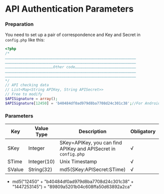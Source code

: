 # API Authentication Parameters

### Preparation
You need to set up a pair of correspondence and Key and Secret in ```config.php``` like this:
```php
<?php
/*
………………………………………………………………………………………………………………………………………………………………
………………………………………………………………………………………………………………………………………………………………
…………………………………………………………Other code…………………………………………………………………………
………………………………………………………………………………………………………………………………………………………………
………………………………………………………………………………………………………………………………………………………………
*/
// API checking data
// List<Map<String APIKey, String APISecret>>
// Free to modify
$APISignature = array();
$APISignature[12450] = 'b40484df0ad979d8ba7708d24c301c38';//For Android
```

###  Parameters
Key|Value Type|Description|Obligatory|Example
---|---|---|---|---
SKey|Integer|SKey=APIKey, you can find APIKey and APISecret in ```config.php```|√|12450
STime|Integer(10)|Unix Timestamp|√|1447253145
SValue|String(32)|md5(SKey:APISecret:STime)|√|89809a5201b04c608ffa50d63892a2ca

* md5("12450" + "b40484df0ad979d8ba7708d24c301c38" + "1447253145") = "89809a5201b04c608ffa50d63892a2ca"
